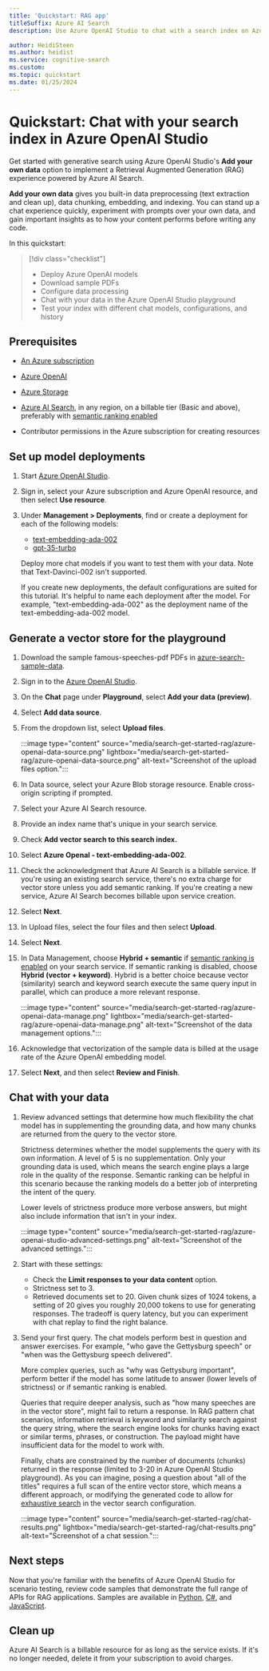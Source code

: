 ```yaml
---
title: 'Quickstart: RAG app'
titleSuffix: Azure AI Search
description: Use Azure OpenAI Studio to chat with a search index on Azure AI Search. Explore the Retrieval Augmented Generation (RAG) pattern for your search solution.

author: HeidiSteen
ms.author: heidist
ms.service: cognitive-search
ms.custom:
ms.topic: quickstart
ms.date: 01/25/2024
---
```


# Quickstart: Chat with your search index in Azure OpenAI Studio

Get started with generative search using Azure OpenAI Studio's **Add your own data** option to implement a Retrieval Augmented Generation (RAG) experience powered by Azure AI Search.

**Add your own data** gives you built-in data preprocessing (text extraction and clean up), data chunking, embedding, and indexing. You can stand up a chat experience quickly, experiment with prompts over your own data, and gain important insights as to how your content performs before writing any code.

In this quickstart:

> [!div class="checklist"]
> + Deploy Azure OpenAI models
> + Download sample PDFs
> + Configure data processing
> + Chat with your data in the Azure OpenAI Studio playground
> + Test your index with different chat models, configurations, and history

## Prerequisites

+ [An Azure subscription](https://azure.microsoft.com/free/)

+ [Azure OpenAI](https://aka.ms/oai/access)

+ [Azure Storage](/azure/storage/common/storage-account-create)

+ [Azure AI Search](search-create-app-portal.md), in any region, on a billable tier (Basic and above), preferably with [semantic ranking enabled](semantic-how-to-enable-disable.md)

+ Contributor permissions in the Azure subscription for creating resources

## Set up model deployments

1. Start [Azure OpenAI Studio](https://oai.azure.com/portal).

1. Sign in, select your Azure subscription and Azure OpenAI resource, and then select **Use resource**.

1. Under **Management > Deployments**, find or create a deployment for each of the following models:

   + [text-embedding-ada-002](/azure/ai-services/openai/concepts/models#embeddings)
   + [gpt-35-turbo](/azure/ai-services/openai/concepts/models#gpt-35)

   Deploy more chat models if you want to test them with your data. Note that Text-Davinci-002 isn't supported. 

   If you create new deployments, the default configurations are suited for this tutorial. It's helpful to name each deployment after the model. For example, "text-embedding-ada-002" as the deployment name of the text-embedding-ada-002 model.

## Generate a vector store for the playground

1. Download the sample famous-speeches-pdf PDFs in [azure-search-sample-data](https://github.com/Azure-Samples/azure-search-sample-data/tree/main/famous-speeches-pdf).

1. Sign in to the [Azure OpenAI Studio](https://oai.azure.com/portal).

1. On the **Chat** page under **Playground**, select **Add your data (preview)**.

1. Select **Add data source**.

1. From the dropdown list, select **Upload files**.

   :::image type="content" source="media/search-get-started-rag/azure-openai-data-source.png" lightbox="media/search-get-started-rag/azure-openai-data-source.png" alt-text="Screenshot of the upload files option.":::

1. In Data source, select your Azure Blob storage resource. Enable cross-origin scripting if prompted.

1. Select your Azure AI Search resource.

1. Provide an index name that's unique in your search service.

1. Check **Add vector search to this search index.**

1. Select **Azure OpenaI - text-embedding-ada-002**.

1. Check the acknowledgment that Azure AI Search is a billable service. If you're using an existing search service, there's no extra charge for vector store unless you add semantic ranking. If you're creating a new service, Azure AI Search becomes billable upon service creation. 

1. Select **Next**.

1. In Upload files, select the four files and then select **Upload**.

1. Select **Next**.

1. In Data Management, choose **Hybrid + semantic** if [semantic ranking is enabled](semantic-how-to-enable-disable.md) on your search service. If semantic ranking is disabled, choose **Hybrid (vector + keyword)**. Hybrid is a better choice because vector (similarity) search and keyword search execute the same query input in parallel, which can produce a more relevant response.

   :::image type="content" source="media/search-get-started-rag/azure-openai-data-manage.png" lightbox="media/search-get-started-rag/azure-openai-data-manage.png" alt-text="Screenshot of the data management options.":::

1. Acknowledge that vectorization of the sample data is billed at the usage rate of the Azure OpenAI embedding model.

1. Select **Next**, and then select **Review and Finish**.

## Chat with your data

1. Review advanced settings that determine how much flexibility the chat model has in supplementing the grounding data, and how many chunks are returned from the query to the vector store.

   Strictness determines whether the model supplements the query with its own information. A level of 5 is no supplementation. Only your grounding data is used, which means the search engine plays a large role in the quality of the response. Semantic ranking can be helpful in this scenario because the ranking models do a better job of interpreting the intent of the query.

   Lower levels of strictness produce more verbose answers, but might also include information that isn't in your index. 

   :::image type="content" source="media/search-get-started-rag/azure-openai-studio-advanced-settings.png" alt-text="Screenshot of the advanced settings.":::

1. Start with these settings:

   + Check the **Limit responses to your data content** option.
   + Strictness set to 3.
   + Retrieved documents set to 20.  Given chunk sizes of 1024 tokens, a setting of 20 gives you roughly 20,000 tokens to use for generating responses. The tradeoff is query latency, but you can experiment with chat replay to find the right balance.

1. Send your first query. The chat models perform best in question and answer exercises. For example, "who gave the Gettysburg speech" or "when was the Gettysburg speech delivered".

   More complex queries, such as "why was Gettysburg important", perform better if the model has some latitude to answer (lower levels of strictness) or if semantic ranking is enabled.

   Queries that require deeper analysis, such as "how many speeches are in the vector store", might fail to return a response. In RAG pattern chat scenarios, information retrieval is keyword and similarity search against the query string, where the search engine looks for chunks having exact or similar terms, phrases, or construction. The payload might have insufficient data for the model to work with.

   Finally, chats are constrained by the number of documents (chunks) returned in the response (limited to 3-20 in Azure OpenAI Studio playground). As you can imagine, posing a question about "all of the titles" requires a full scan of the entire vector store, which means a different approach, or modifying the generated code to allow for [exhaustive search](vector-search-how-to-create-index.md#add-a-vector-search-configuration) in the vector search configuration.

   :::image type="content" source="media/search-get-started-rag/chat-results.png" lightbox="media/search-get-started-rag/chat-results.png" alt-text="Screenshot of a chat session.":::

## Next steps

Now that you're familiar with the benefits of Azure OpenAI Studio for scenario testing, review code samples that demonstrate the full range of APIs for RAG applications. Samples are available in [Python](https://github.com/Azure/azure-search-vector-samples/tree/main/demo-python), [C#](https://github.com/Azure/azure-search-vector-samples/tree/main/demo-dotnet), and [JavaScript](https://github.com/Azure/azure-search-vector-samples/tree/main/demo-javascript).

## Clean up

Azure AI Search is a billable resource for as long as the service exists. If it's no longer needed, delete it from your subscription to avoid charges.